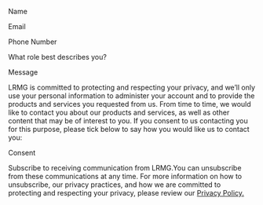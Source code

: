 Name

Email

Phone Number

What role best describes you?

Message

LRMG is committed to protecting and respecting your privacy, and we’ll only use your personal information to administer your account and to provide the products and services you requested from us. From time to time, we would like to contact you about our products and services, as well as other content that may be of interest to you. If you consent to us contacting you for this purpose, please tick below to say how you would like us to contact you:

Consent

Subscribe to receiving communication from LRMG.You can unsubscribe from these communications at any time. For more information on how to unsubscribe, our privacy practices, and how we are committed to protecting and respecting your privacy, please review our [Privacy Policy.](https://lrmg.co.za/talent-advisory/#)